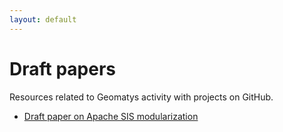 ```yaml
---
layout: default
---
```


# Draft papers

Resources related to Geomatys activity with projects on GitHub.

* [Draft paper on Apache SIS modularization](draft/Modularization.html)
